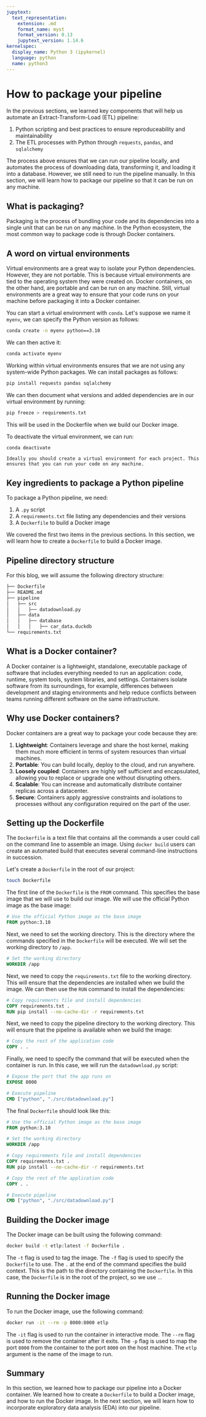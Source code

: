 ```yaml
---
jupytext:
  text_representation:
    extension: .md
    format_name: myst
    format_version: 0.13
    jupytext_version: 1.14.6
kernelspec:
  display_name: Python 3 (ipykernel)
  language: python
  name: python3
---
```


# How to package your pipeline

In the previous sections, we learned key components that will help us automate an Extract-Transform-Load (ETL) pipeline:

1. Python scripting and best practices to ensure reproduceability and
    maintainability
2. The ETL processes with Python through `requests`, `pandas`,
    and `sqlalchemy`

The process above ensures that we can run our pipeline locally, and automates the process of downloading data, transforming it, and loading it into a database. However, we still need to run the pipeline manually. In this section, we will learn how to package our pipeline so that it can be run on any machine.

## What is packaging?

Packaging is the process of bundling your code and its dependencies into a single unit that can be run on any machine. In the Python ecosystem, the most common way to package code is through Docker containers.

## A word on virtual environments

Virtual environments are a great way to isolate your Python dependencies. However, they are not portable. This is because virtual environments are tied to the operating system they were created on. Docker containers, on the other hand, are portable and can be run on any machine. Still, virtual environments are a great way to ensure that your code runs on your machine before packaging it into a Docker container.

You can start a virtual environment with `conda`. Let's suppose we name it `myenv`, we can specify the Python version as follows: 

```bash
conda create -n myenv python==3.10
```

We can then active it:

```bash
conda activate myenv
```

Working within virtual environments ensures that we are not using any system-wide Python packages. We can install packages as follows:

```bash
pip install requests pandas sqlalchemy
```

We can then document what versions and added dependencies are in our virtual environment by running:

```bash
pip freeze > requirements.txt
```

This will be used in the Dockerfile when we build our Docker image.

To deactivate the virtual environment, we can run:

```bash
conda deactivate
```

```{important}
Ideally you should create a virtual environment for each project. This ensures that you can run your code on any machine. 
```

## Key ingredients to package a Python pipeline

To package a Python pipeline, we need:

1. A `.py` script
2. A `requirements.txt` file listing any dependencies and their versions
3. A `Dockerfile` to build a Docker image

We covered the first two items in the previous sections. In this section, we will learn how to create a `Dockerfile` to build a Docker image.


## Pipeline directory structure

For this blog, we will assume the following directory structure:

```bash
├── Dockerfile
├── README.md
├── pipeline
│   ├── src
│   │   ├── datadownload.py
│   ├── data
│   │   ├── database
│   │   │   ├── car_data.duckdb
└── requirements.txt
```

## What is a Docker container?

A Docker container is a lightweight, standalone, executable package of software that includes everything needed to run an application: code, runtime, system tools, system libraries, and settings. Containers isolate software from its surroundings, for example, differences between development and staging environments and help reduce conflicts between teams running different software on the same infrastructure.

## Why use Docker containers?

Docker containers are a great way to package your code because they are:

1. **Lightweight**: Containers leverage and share the host kernel, making them much more efficient in terms of system resources than virtual machines.
2. **Portable**: You can build locally, deploy to the cloud, and run anywhere.
3. **Loosely coupled**: Containers are highly self sufficient and encapsulated, allowing you to replace or upgrade one without disrupting others.
4. **Scalable**: You can increase and automatically distribute container replicas across a datacenter.
5. **Secure**: Containers apply aggressive constraints and isolations to processes without any configuration required on the part of the user.

## Setting up the Dockerfile

The `Dockerfile` is a text file that contains all the commands a user could call on the command line to assemble an image. Using `docker build` users can create an automated build that executes several command-line instructions in succession.

Let's create a `Dockerfile` in the root of our project:

```bash
touch Dockerfile
```

The first line of the `Dockerfile` is the `FROM` command. This specifies the base image that we will use to build our image. We will use the official Python image as the base image:

```dockerfile
# Use the official Python image as the base image
FROM python:3.10
```

Next, we need to set the working directory. This is the directory where the commands specified in the `Dockerfile` will be executed. We will set the working directory to `/app`.

```dockerfile
# Set the working directory
WORKDIR /app
```

Next, we need to copy the `requirements.txt` file to the working directory. This will ensure that the dependencies are installed when we build the image. We can then use the `RUN` command to install the dependencies:


```dockerfile
# Copy requirements file and install dependencies
COPY requirements.txt .
RUN pip install --no-cache-dir -r requirements.txt
```

Next, we need to copy the pipeline directory to the working directory. This will ensure that the pipeline is available when we build the image:

```dockerfile
# Copy the rest of the application code
COPY . .
```

Finally, we need to specify the command that will be executed when the container is run. In this case, we will run the `datadownload.py` script:

```dockerfile
# Expose the port that the app runs on
EXPOSE 8000

# Execute pipeline
CMD ["python", "./src/datadownload.py"]
```

The final `Dockerfile` should look like this:

```dockerfile
# Use the official Python image as the base image
FROM python:3.10

# Set the working directory
WORKDIR /app

# Copy requirements file and install dependencies
COPY requirements.txt .
RUN pip install --no-cache-dir -r requirements.txt

# Copy the rest of the application code
COPY . .

# Execute pipeline
CMD ["python", "./src/datadownload.py"]
```

## Building the Docker image

The Docker image can be built using the following command:

```bash
docker build -t etlp:latest -f Dockerfile .
```

The `-t` flag is used to tag the image. The `-f` flag is used to specify the `Dockerfile` to use. The `.` at the end of the command specifies the build context. This is the path to the directory containing the `Dockerfile`. In this case, the `Dockerfile` is in the root of the project, so we use `.`.

## Running the Docker image

To run the Docker image, use the following command:

```bash
docker run -it --rm -p 8000:8000 etlp
```

The `-it` flag is used to run the container in interactive mode. The `--rm` flag is used to remove the container after it exits. The `-p` flag is used to map the port `8000` from the container to the port `8000` on the host machine. The `etlp` argument is the name of the image to run.

## Summary

In this section, we learned how to package our pipeline into a Docker container. We learned how to create a `Dockerfile` to build a Docker image, and how to run the Docker image. In the next section, we will learn how to incorporate exploratory data analysis (EDA) into our pipeline.